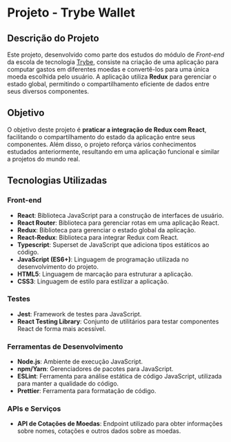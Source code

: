 # Projeto - Trybe Wallet

## Descrição do Projeto

Este projeto, desenvolvido como parte dos estudos do módulo de *Front-end* da escola de tecnologia [Trybe](https://www.betrybe.com/), consiste na criação de uma aplicação para computar gastos em diferentes moedas e convertê-los para uma única moeda escolhida pelo usuário. A aplicação utiliza **Redux** para gerenciar o estado global, permitindo o compartilhamento eficiente de dados entre seus diversos componentes.

## Objetivo

O objetivo deste projeto é **praticar a integração de Redux com React**, facilitando o compartilhamento do estado da aplicação entre seus componentes. Além disso, o projeto reforça vários conhecimentos estudados anteriormente, resultando em uma aplicação funcional e similar a projetos do mundo real.

## Tecnologias Utilizadas

### Front-end

-   **React**: Biblioteca JavaScript para a construção de interfaces de usuário.
-   **React Router**: Biblioteca para gerenciar rotas em uma aplicação React.
-   **Redux**: Biblioteca para gerenciar o estado global da aplicação.
-   **React-Redux**: Biblioteca para integrar Redux com React.
-   **Typescript**: Superset de JavaScript que adiciona tipos estáticos ao código.
-   **JavaScript (ES6+)**: Linguagem de programação utilizada no desenvolvimento do projeto.
-   **HTML5**: Linguagem de marcação para estruturar a aplicação.
-   **CSS3**: Linguagem de estilo para estilizar a aplicação.

### Testes

-   **Jest**: Framework de testes para JavaScript.
-   **React Testing Library**: Conjunto de utilitários para testar componentes React de forma mais acessível.

### Ferramentas de Desenvolvimento

-   **Node.js**: Ambiente de execução JavaScript.
-   **npm/Yarn**: Gerenciadores de pacotes para JavaScript.
-   **ESLint**: Ferramenta para análise estática de código JavaScript, utilizada para manter a qualidade do código.
-   **Prettier**: Ferramenta para formatação de código.

### APIs e Serviços

-   **API de Cotações de Moedas**: Endpoint utilizado para obter informações sobre nomes, cotações e outros dados sobre as moedas.
